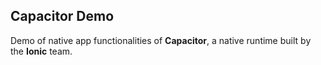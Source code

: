 ## Capacitor Demo
Demo of native app functionalities of **Capacitor**, a native runtime built by the **Ionic** team.
